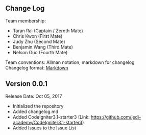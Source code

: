 ## Change Log

Team membership:  

- Taran Rai (Captain / Zeroth Mate)
- Chris Kwon (First Mate)
- Judy Zhu (Second Mate)
- Benjamin Wang (Third Mate)
- Nelson Guo (Fourth Mate)

Team conventions: Allman notation, markdown for changelog  
Changelog format: [Markdown](https://github.com/adam-p/markdown-here/wiki/Markdown-Cheatsheet) 

## Version 0.0.1

Release Date: Oct 05, 2017

- Initialized the repository
- Added changelog.md
- Added CodeIgniter3.1-starter3 (Link: https://github.com/jedi-academy/CodeIgniter3.1-starter3)
- Added Issues to the Issue List

